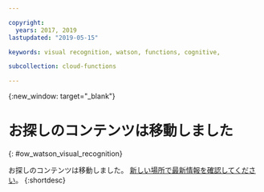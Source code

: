 ```yaml
---

copyright:
  years: 2017, 2019
lastupdated: "2019-05-15"

keywords: visual recognition, watson, functions, cognitive,

subcollection: cloud-functions

---
```


{:new_window: target="_blank"}
# お探しのコンテンツは移動しました
{: #ow_watson_visual_recognition}

お探しのコンテンツは移動しました。 [新しい場所で最新情報を確認してください](/docs/openwhisk?topic=cloud-functions-pkg_visual_recognition)。
{:shortdesc}
